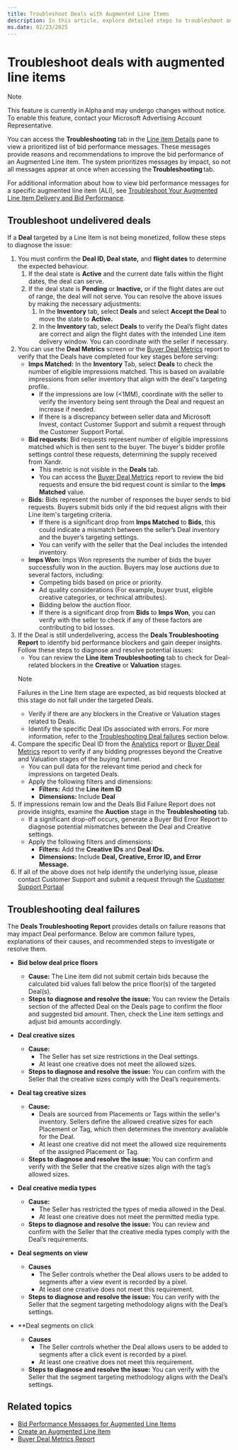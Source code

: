 ```yaml
---
title: Troubleshoot Deals with Augmented Line Items 
description: In this article, explore detailed steps to troubleshoot and enhance Augmented Line Item (ALI) delivery, bid performance, and impression count.
ms.date: 02/23/2025
---
```


# Troubleshoot deals with augmented line items 

> [!NOTE]
> This feature is currently in Alpha and may undergo changes without notice. To enable this feature, contact your Microsoft Advertising Account Representative. 

You can access the **Troubleshooting** tab in the [Line item Details](view-line-item-details.md) pane to view a prioritized list of bid performance messages. These messages provide reasons and recommendations to improve the bid performance of an Augmented Line item. The system prioritizes messages by impact, so not all messages appear at once when accessing the **Troubleshooting** tab. 

For additional information about how to view bid performance messages for a specific augmented line item (ALI), see [Troubleshoot Your Augmented Line Item Delivery and Bid Performance](troubleshoot-your-augmented-line-item-delivery-and-bid-performance.md).

## Troubleshoot undelivered deals 
If a **Deal** targeted by a Line Item is not being monetized, follow these steps to diagnose the issue: 

1. You must confirm the **Deal ID, Deal state,** and **flight dates** to determine the expected behaviour. 
    1. If the deal state is **Active** and the current date falls within the flight dates, the deal can serve.  
    1. If the deal state is **Pending** or **Inactive,** or if the flight dates are out of range, the deal will not serve. You can resolve the above issues by making the necessary adjustments: 
        1. In the **Inventory** tab, select **Deals** and select **Accept the Deal** to move the state to **Active.**
        1. In the **Inventory** tab, select **Deals** to verify the Deal’s flight dates are correct and align the flight dates with the intended Line item delivery window. You can coordinate with the seller if necessary. 
1. You can use the **Deal Metrics** screen or the [Buyer Deal Metrics](buyer-deal-metrics.md) report to verify that the Deals have completed four key stages before serving: 
    - **Imps Matched:** In the **Inventory** Tab, select **Deals** to check the number of eligible impressions matched. This is based on available impressions from seller inventory that align with the deal's targeting profile. 
        - If the impressions are low (<1MM), coordinate with the seller to verify the inventory being sent through the Deal and request an increase if needed. 
        - If there is a discrepancy between seller data and Microsoft Invest, contact Customer Support and submit a request through the Customer Support Portal. 
    - **Bid requests:** Bid requests represent number of eligible impressions matched which is then sent to the buyer. The buyer's bidder profile settings control these requests, determining the supply received from Xandr. 
        - This metric is not visible in the **Deals** tab. 
        - You can access the [Buyer Deal Metrics](buyer-deal-metrics.md) report to review the bid requests and ensure the bid request count is similar to the **Imps Matched** value. 
    - **Bids:** Bids represent the number of responses the buyer sends to bid requests. Buyers submit bids only if the bid request aligns with their Line item's targeting criteria.
        - If there is a significant drop from **Imps Matched** to **Bids**, this could indicate a mismatch between the seller’s Deal inventory and the buyer’s targeting settings. 
        - You can verify with the seller that the Deal includes the intended inventory. 
    - **Imps Won:** Imps Won represents the number of bids the buyer successfully won in the auction. Buyers may lose auctions due to several factors, including: 
        - Competing bids based on price or priority. 
        - Ad quality considerations (For example, buyer trust, eligible creative categories, or technical attributes).
        - Bidding below the auction floor.
        - If there is a significant drop from **Bids** to **Imps Won**, you can verify with the seller to check if any of these factors are contributing to bid losses. 
1. If the Deal is still underdelivering, access the **Deals Troubleshooting Report** to identify bid performance blockers and gain deeper insights. Follow these steps to diagnose and resolve potential issues: 
    - You can review the **Line item Troubleshooting** tab to check for Deal-related blockers in the **Creative** or **Valuation** stages. 
    > [!NOTE]
    > Failures in the Line Item stage are expected, as bid requests blocked at this stage do not fall under the targeted Deals.
    - Verify if there are any blockers in the Creative or Valuation stages related to Deals. 
    - Identify the specific Deal IDs associated with errors. For more information, refer to the [Troubleshooting Deal failures](#troubleshooting-deal-failures) section below. 
1. Compare the specific Deal ID from the [Analytics](network-analytics-report.md) report or [Buyer Deal Metrics](buyer-deal-metrics.md) report to verify if any bidding progresses beyond the Creative and Valuation stages of the buying funnel. 
    - You can pull data for the relevant time period and check for impressions on targeted Deals. 
    - Apply the following filters and dimensions: 
        - **Filters:** Add the **Line item ID** 
        - **Dimensions:** Include **Deal**
1. If impressions remain low and the Deals Bid Failure Report does not provide insights, examine the **Auction** stage in the **Troubleshooting** tab.
    - If a significant drop-off occurs, generate a Buyer Bid Error Report to diagnose potential mismatches between the Deal and Creative settings.
    - Apply the following filters and dimensions: 
        - **Filters:** Add the **Creative IDs** and **Deal IDs.**
        - **Dimensions:** Include **Deal, Creative, Error ID, and Error Message.**  
1. If all of the above does not help identify the underlying issue, please contact Customer Support and submit a request through the [Customer Support Portaal](https.help.xandr.com)
 
## Troubleshooting deal failures
The **Deals Troubleshooting Report** provides details on failure reasons that may impact Deal performance. Below are common failure types, explanations of their causes, and recommended steps to investigate or resolve them. 
- **Bid below deal price floors** 
    - **Cause:** The Line item did not submit certain bids because the calculated bid values fall below the price floor(s) of the targeted Deal(s). 
    - **Steps to diagnose and resolve the issue:** You can review the Details section of the affected Deal on the Deals page to confirm the floor and suggested bid amount. Then, check the Line item settings and adjust bid amounts accordingly. 

- **Deal creative sizes** 
    - **Cause:**
        - The Seller has set size restrictions in the Deal settings.  
        - At least one creative does not meet the allowed sizes. 
    - **Steps to diagnose and resolve the issue:** You can confirm with the Seller that the creative sizes comply with the Deal’s requirements.

- **Deal tag creative sizes**
    - **Cause:**    
        - Deals are sourced from Placements or Tags within the seller's inventory. Sellers define the allowed creative sizes for each Placement or Tag, which then determines the inventory available for the Deal.  
        - At least one creative did not meet the allowed size requirements of the assigned Placement or Tag. 
    - **Steps to diagnose and resolve the issue:** You can confirm and verify with the Seller that the creative sizes align with the tag’s allowed sizes. 

- **Deal creative media types** 
    - **Cause:**
        - The Seller has restricted the types of media allowed in the Deal.  
        - At least one creative does not meet the permitted media type. 
    - **Steps to diagnose and resolve the issue:** You can review and confirm with the Seller that the creative media types comply with the Deal’s requirements. 

- **Deal segments on view**
    - **Causes**
        - The Seller controls whether the Deal allows users to be added to segments after a view event is recorded by a pixel.  
        - At least one creative does not meet this requirement.  
    - **Steps to diagnose and resolve the issue:** You can verify with the Seller that the segment targeting methodology aligns with the Deal’s settings. 

- **Deal segments on click 
    - **Causes**
        - The Seller controls whether the Deal allows users to be added to segments after a click event is recorded by a pixel.  
        - At least one creative does not meet this requirement. 
    - **Steps to diagnose and resolve the issue:** You can verify with the Seller that the segment targeting methodology aligns with the Deal’s settings. 
 

## Related topics

- [Bid Performance Messages for Augmented Line Items](bid-performance-messages-for-augmented-line-items.md)
- [Create an Augmented Line Item](create-an-augmented-line-item-ali.md)
- [Buyer Deal Metrics Report](buyer-deal-metrics.md)
